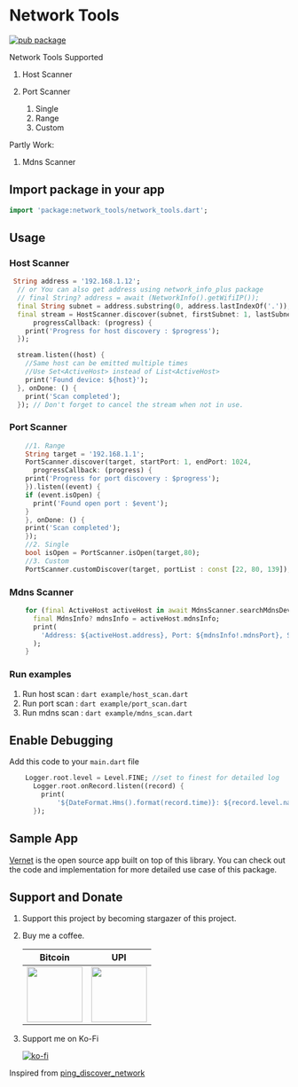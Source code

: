 # Network Tools

[![pub package](https://img.shields.io/pub/v/network_tools.svg)](https://pub.dev/packages/network_tools)

Network Tools Supported

1. Host Scanner

2. Port Scanner
    1. Single
    2. Range
    3. Custom

Partly Work:

1. Mdns Scanner

## Import package in your app

```dart
import 'package:network_tools/network_tools.dart'; 
```

## Usage

### Host Scanner

```dart
 String address = '192.168.1.12';
  // or You can also get address using network_info_plus package
  // final String? address = await (NetworkInfo().getWifiIP());
  final String subnet = address.substring(0, address.lastIndexOf('.'));
  final stream = HostScanner.discover(subnet, firstSubnet: 1, lastSubnet: 50,
      progressCallback: (progress) {
    print('Progress for host discovery : $progress');
  });

  stream.listen((host) {
    //Same host can be emitted multiple times
    //Use Set<ActiveHost> instead of List<ActiveHost>
    print('Found device: ${host}');
  }, onDone: () {
    print('Scan completed');
  }); // Don't forget to cancel the stream when not in use.

```

### Port Scanner

```dart
    //1. Range
    String target = '192.168.1.1';
    PortScanner.discover(target, startPort: 1, endPort: 1024,
      progressCallback: (progress) {
    print('Progress for port discovery : $progress');
    }).listen((event) {
    if (event.isOpen) {
      print('Found open port : $event');
    }
    }, onDone: () {
    print('Scan completed');
    });
    //2. Single
    bool isOpen = PortScanner.isOpen(target,80);
    //3. Custom
    PortScanner.customDiscover(target, portList : const [22, 80, 139]);
```

### Mdns Scanner

```dart
    for (final ActiveHost activeHost in await MdnsScanner.searchMdnsDevices()) {
      final MdnsInfo? mdnsInfo = activeHost.mdnsInfo;
      print(
        'Address: ${activeHost.address}, Port: ${mdnsInfo!.mdnsPort}, ServiceType: ${mdnsInfo.mdnsServiceType}, MdnsName: ${mdnsInfo.getOnlyTheStartOfMdnsName()}',
      );
    }
```


### Run examples

1. Run host scan : `dart example/host_scan.dart`
2. Run port scan : `dart example/port_scan.dart`
3. Run mdns scan : `dart example/mdns_scan.dart`

## Enable Debugging

Add this code to your `main.dart` file

```dart
    Logger.root.level = Level.FINE; //set to finest for detailed log
      Logger.root.onRecord.listen((record) {
        print(
            '${DateFormat.Hms().format(record.time)}: ${record.level.name}: ${record.loggerName}: ${record.message}');
      });
```

## Sample App

[Vernet](https://github.com/git-elliot/vernet) is the open source app built on top of this library.
You can check out the code and implementation for more detailed use case of this package. 

## Support and Donate

1. Support this project by becoming stargazer of this project.
2. Buy me a coffee.

    |   Bitcoin |   UPI |
    |-----------|-------|
    |<img src="https://raw.githubusercontent.com/git-elliot/network_tools/main/donation/bitcoin_qr.png" width = "100">|<img src="https://raw.githubusercontent.com/git-elliot/network_tools/main/donation/bhim_upi_qr.png" width = "100">

3. Support me on Ko-Fi

    [![ko-fi](https://ko-fi.com/img/githubbutton_sm.svg)](https://ko-fi.com/fs0c13ty)

Inspired from [ping_discover_network](https://github.com/andrey-ushakov/ping_discover_network)
